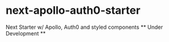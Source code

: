 # next-apollo-auth0-starter
Next Starter w/ Apollo, Auth0 and styled components
** Under Development **